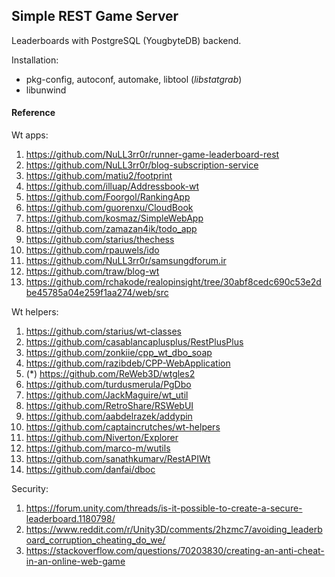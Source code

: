 ## Simple REST Game Server

Leaderboards with PostgreSQL (YougbyteDB) backend.

Installation:
  * pkg-config, autoconf, automake, libtool (_libstatgrab_)
  * libunwind

#### Reference

Wt apps:
  1. https://github.com/NuLL3rr0r/runner-game-leaderboard-rest
  2. https://github.com/NuLL3rr0r/blog-subscription-service
  3. https://github.com/matiu2/footprint
  4. https://github.com/illuap/Addressbook-wt
  5. https://github.com/Foorgol/RankingApp
  6. https://github.com/guorenxu/CloudBook
  7. https://github.com/kosmaz/SimpleWebApp
  8. https://github.com/zamazan4ik/todo_app
  9. https://github.com/starius/thechess
  10. https://github.com/rpauwels/ido
  11. https://github.com/NuLL3rr0r/samsungdforum.ir
  12. https://github.com/traw/blog-wt
  13. https://github.com/rchakode/realopinsight/tree/30abf8cedc690c53e2dbe45785a04e259f1aa274/web/src

Wt helpers:
  1. https://github.com/starius/wt-classes
  2. https://github.com/casablancaplusplus/RestPlusPlus
  3. https://github.com/zonkiie/cpp_wt_dbo_soap
  4. https://github.com/razibdeb/CPP-WebApplication
  5. (*) https://github.com/ReWeb3D/wtgles2
  6. https://github.com/turdusmerula/PgDbo
  7. https://github.com/JackMaguire/wt_util
  8. https://github.com/RetroShare/RSWebUI
  9. https://github.com/aabdelrazek/addypin
  10. https://github.com/captaincrutches/wt-helpers
  11. https://github.com/Niverton/Explorer
  12. https://github.com/marco-m/wutils
  13. https://github.com/sanathkumarv/RestAPIWt
  14. https://github.com/danfai/dboc

Security:
  1. https://forum.unity.com/threads/is-it-possible-to-create-a-secure-leaderboard.1180798/
  2. https://www.reddit.com/r/Unity3D/comments/2hzmc7/avoiding_leaderboard_corruption_cheating_do_we/
  3. https://stackoverflow.com/questions/70203830/creating-an-anti-cheat-in-an-online-web-game
